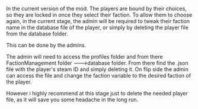 In the current version of the mod.
The players are bound by their choices, so they are locked in once they select their faction.
To allow them to choose again, in the current stage, the admin will be required to tweak their faction name in the database file of the player, or simply by deleting the player file from the database folder.


This can be done by the admins.

The admin will need to access the profiles folder and from there FactionManagement folder --->database folder.
From there find the  .json file with the player's steam ID and simply deleting it.
On flip side the admin can access the file and change the faction variable to the desired faction of the player. 

However i highly recommend at this stage just to delete the needed player file, as it will save you some headache in the long run. 
